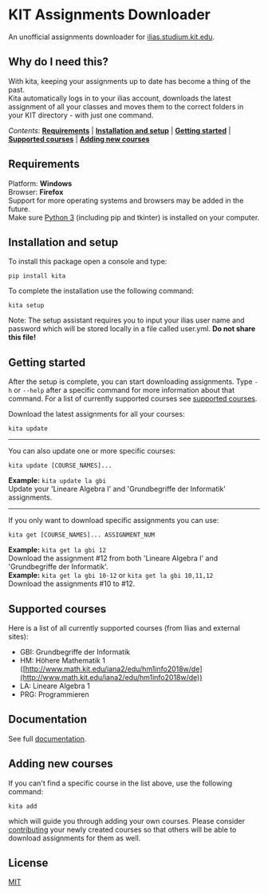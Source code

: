 # KIT Assignments Downloader

An unofficial assignments downloader for [ilias.studium.kit.edu](http://ilias.studium.kit.edu/).


## Why do I need this?

With kita, keeping your assignments up to date has become a thing of the past.  
Kita automatically logs in to your ilias account, downloads the latest assignment of all your classes and moves them to the correct folders in your KIT directory - with just one command.

*Contents*: **[Requirements](#requirements)** | **[Installation and setup](#installation-and-setup)** | **[Getting started](#getting-started)** | **[Supported courses](#supported-courses)** | **[Adding new courses](#adding-new-courses)**

## Requirements
Platform: **Windows**   
Browser: **Firefox**  
Support for more operating systems and browsers may be added in the future.  
Make sure [Python 3](https://www.python.org/downloads/) (including pip and tkinter) is installed on your computer.

## Installation and setup
 
To install this package open a console and type:

    pip install kita
  
To complete the installation use the following command:

    kita setup
      
Note: The setup assistant requires you to input your ilias user name and password which will be stored locally in a file called user.yml. **Do not share this file!**

## Getting started

After the setup is complete, you can start downloading assignments. Type `-h` or `--help` after a specific command for more information about that command. For a list of currently supported courses see [supported courses](#supported-courses).

Download the latest assignments for all your courses:
```
kita update
```
---
You can also update one or more specific courses:
```
kita update [COURSE_NAMES]...
```
**Example:** `kita update la gbi`  
Update your 'Lineare Algebra I' and 'Grundbegriffe der Informatik' assignments.

---
If you only want to download specific assignments you can use:
```
kita get [COURSE_NAMES]... ASSIGNMENT_NUM
```
**Example:** `kita get la gbi 12`  
Download the assignment #12 from both 'Lineare Algebra I' and 'Grundbegriffe der Informatik'.  
**Example:** `kita get la gbi 10-12` or `kita get la gbi 10,11,12`  
Download the assignments #10 to #12.
  
 ## Supported courses
 Here is a list of all currently supported courses (from Ilias and external sites):  
 * GBI: Grundbegriffe der Informatik
 * HM: Höhere Mathematik 1 ([http://www.math.kit.edu/iana2/edu/hm1info2018w/de](http://www.math.kit.edu/iana2/edu/hm1info2018w/de))
 * LA: Lineare Algebra 1
 * PRG: Programmieren
 
 ## Documentation
 See full [documentation](https://github.com/jonasstr/scripts/blob/master/docs.md).
  
 ## Adding new courses
 
If you can't find a specific course in the list above, use the following command:
```
kita add
``` 
which will guide you through adding your own courses. Please consider [contributing]() your newly created courses so that others will be able to download assignments for them as well. 

## License
[MIT](https://github.com/jonasstr/scripts/blob/master/LICENSE)

